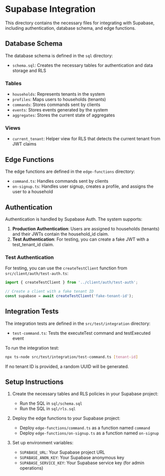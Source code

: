 # Supabase Integration

This directory contains the necessary files for integrating with Supabase, including authentication, database schema, and edge functions.

## Database Schema

The database schema is defined in the `sql` directory:

- `schema.sql`: Creates the necessary tables for authentication and data storage and RLS

### Tables

- `households`: Represents tenants in the system
- `profiles`: Maps users to households (tenants)
- `commands`: Stores commands sent by clients
- `events`: Stores events generated by the system
- `aggregates`: Stores the current state of aggregates

### Views

- `current_tenant`: Helper view for RLS that detects the current tenant from JWT claims

## Edge Functions

The edge functions are defined in the `edge-functions` directory:

- `command.ts`: Handles commands sent by clients
- `on-signup.ts`: Handles user signup, creates a profile, and assigns the user to a household

## Authentication

Authentication is handled by Supabase Auth. The system supports:

1. **Production Authentication**: Users are assigned to households (tenants) and their JWTs contain the household_id claim.
2. **Test Authentication**: For testing, you can create a fake JWT with a test_tenant_id claim.

### Test Authentication

For testing, you can use the `createTestClient` function from `src/client/auth/test-auth.ts`:

```typescript
import { createTestClient } from '../client/auth/test-auth';

// Create a client with a fake tenant ID
const supabase = await createTestClient('fake-tenant-id');
```

## Integration Tests

The integration tests are defined in the `src/test/integration` directory:

- `test-command.ts`: Tests the executeTest command and testExecuted event

To run the integration test:

```bash
npx ts-node src/test/integration/test-command.ts [tenant-id]
```

If no tenant ID is provided, a random UUID will be generated.

## Setup Instructions

1. Create the necessary tables and RLS policies in your Supabase project:
   - Run the SQL in `sql/schema.sql`
   - Run the SQL in `sql/rls.sql`

2. Deploy the edge functions to your Supabase project:
   - Deploy `edge-functions/command.ts` as a function named `command`
   - Deploy `edge-functions/on-signup.ts` as a function named `on-signup`

3. Set up environment variables:
   - `SUPABASE_URL`: Your Supabase project URL
   - `SUPABASE_ANON_KEY`: Your Supabase anonymous key
   - `SUPABASE_SERVICE_KEY`: Your Supabase service key (for admin operations)